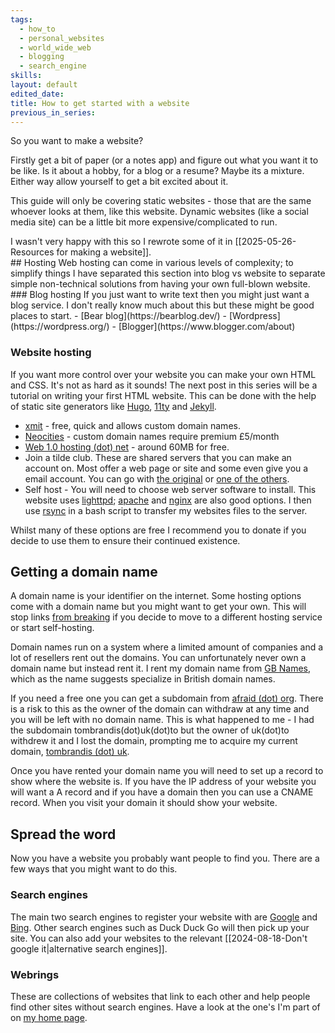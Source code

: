 ```yaml
---
tags:
  - how_to
  - personal_websites
  - world_wide_web
  - blogging
  - search_engine
skills: 
layout: default
edited_date: 
title: How to get started with a website
previous_in_series:
---
```

So you want to make a website? 

Firstly get a bit of paper (or a notes app) and figure out what you want it to be like. Is it about a hobby, for a blog or a resume? Maybe its a mixture. Either way allow yourself to get a bit excited about it.

This guide will only be covering static websites - those that are the same whoever looks at them, like this website. Dynamic websites (like a social media site) can be a little bit more expensive/complicated to run.
<aside>I wasn't very happy with this so I rewrote some of it in [[2025-05-26-Resources for making a website]].</aside>
## Hosting
Web hosting can come in various levels of complexity; to simplify things I have separated this section into blog vs website to separate simple non-technical solutions from having your own full-blown website.
### Blog hosting
If you just want to write text then you might just want a blog service. I don't really know much about this but these might be good places to start.
- [Bear blog](https://bearblog.dev/)
- [Wordpress](https://wordpress.org/)
- [Blogger](https://www.blogger.com/about)

### Website hosting
If you want more control over your website you can make your own HTML and CSS. It's not as hard as it sounds! The next post in this series will be a tutorial on writing your first HTML website. This can be done with the help of static site generators like [Hugo](https://gohugo.io/), [11ty](https://www.11ty.dev/) and [Jekyll](https://jekyllrb.com).
- [xmit](https://xmit.co) - free, quick and allows custom domain names.
- [Neocities](https://neocities.org/) - custom domain names require premium £5/month
- [Web 1.0 hosting (dot) net](https://web1.0hosting.net/) - around 60MB for free.
- Join a tilde club. These are shared servers that you can make an account on. Most offer a web page or site and some even give you a email account. You can go with [the original](https://www.tilde.club/) or [one of the others](https://tilde.club/%7Epfhawkins/othertildes.html). 
- Self host - You will need to choose web server software to install. This website uses [lighttpd](https://www.lighttpd.net/); [apache](https://httpd.apache.org/) and [nginx](https://nginx.org/en/) are also good options. I then use [rsync](https://rsync.samba.org/) in a bash script to transfer my websites files to the server.

Whilst many of these options are free I recommend you to donate if you decide to use them to ensure their continued existence.
## Getting a domain name
A domain name is your identifier on the internet. Some hosting options come with a domain name but you might want to get your own. This will stop links [from breaking](https://en.wikipedia.org/wiki/Link_rot) if you decide to move to a different hosting service or start self-hosting.

Domain names run on a system where a limited amount of companies and a lot of resellers rent out the domains. You can unfortunately never own a domain name but instead rent it. I rent my domain name from [GB Names](https://www.gbnames.uk/), which as the name suggests specialize in British domain names.

If you need a free one you can get a subdomain from [afraid (dot) org](https://afraid.org/). There is a risk to this as the owner of the domain can withdraw at any time and you will be left with no domain name. This is what happened to me - I had the subdomain tombrandis(dot)uk(dot)to but the owner of uk(dot)to withdrew it and I lost the domain, prompting me to acquire my current domain, [tombrandis (dot) uk](https://tombrandis.uk/).

Once you have rented your domain name you will need to set up a record to show where the website is. If you have the IP address of your website you will want a A record and if you have a domain then you can use a CNAME record. When you visit your domain it should show your website.
## Spread the word
Now you have a website you probably want people to find you. There are a few ways that you might want to do this.
### Search engines
The main two search engines to register your website with are [Google](https://search.google.com/search-console) and [Bing](https://www.bing.com/webmasters/about). Other search engines such as Duck Duck Go will then pick up your site. You can also add your websites to the relevant [[2024-08-18-Don't google it|alternative search engines]].
### Webrings
These are collections of websites that link to each other and help people find other sites without search engines. Have a look at the one's I'm part of on [my home page](/).